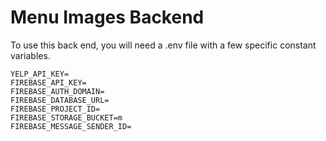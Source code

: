 # Menu Images Backend
To use this back end, you will need a .env file with a few specific constant variables.

```
YELP_API_KEY=
FIREBASE_API_KEY=
FIREBASE_AUTH_DOMAIN=
FIREBASE_DATABASE_URL=
FIREBASE_PROJECT_ID=
FIREBASE_STORAGE_BUCKET=m
FIREBASE_MESSAGE_SENDER_ID=
```